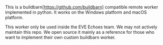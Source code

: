 This is a buildbarn[https://github.com/buildbarn] compatible remote worker
implemented in python. It works on the Windows platform and macOS platform.

This worker only be used inside the EVE Echoes team. We may not actively maintain
this repo. We open source it mainly as a reference for those who want to
implement their own custom buildbarn worker.
